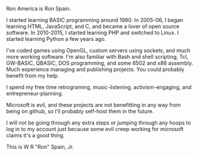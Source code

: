 Ron America is Ron Spain.

I started learning BASIC programming around 1990.
In 2005-06, I began learning HTML, JavaScript, and C, and became a lover of open source software.
In 2010-2015, I started learning PHP and switched to Linux.
I started learning Python a few years ago.

I've coded games using OpenGL, custom servers using sockets, and much more working software.
I'm also familiar with Bash and shell scripting, Tcl, GW-BASIC, QBASIC, DOS programming, and some 6502 and x86 assembly.
Much experience managing and publishing projects.
You could probably benefit from my help.

I spend my free time retrograming, music-listening, activism-engaging, and entrepreneur-planning.

Microsoft is evil, and these projects are not benefitting in any way from being on github, so I'll probably self-host them in the future.

I will not be going through any extra steps or jumping through any hoops to log in to my account just because some evil creep working for microsoft claims it's a good thing.

This is W R "Ron" Spain, Jr.
